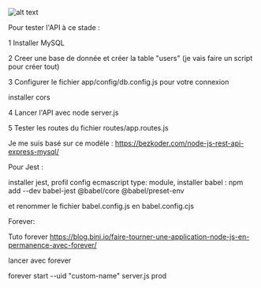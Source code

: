 ![alt text](https://github.com/thdal/PTE_API/blob/ec72051e417147d852c788e5152f36d7ad08f0b1/model.png)

Pour tester l'API à ce stade :

1 Installer MySQL

2 Creer une base de donnée et créer la table "users" (je vais faire un script pour créer tout)

3 Configurer le fichier app/config/db.config.js pour votre connexion

installer cors

4 Lancer l'API avec node server.js

5 Tester les routes du fichier routes/app.routes.js


Je me suis basé sur ce modéle : https://bezkoder.com/node-js-rest-api-express-mysql/


Pour Jest :

installer jest, profil config ecmascript type: module, installer babel : npm add --dev babel-jest @babel/core @babel/preset-env

et renommer le fichier babel.config.js en babel.config.cjs


Forever: 

Tuto forever https://blog.bini.io/faire-tourner-une-application-node-js-en-permanence-avec-forever/

lancer avec forever

forever start --uid "custom-name" server.js prod